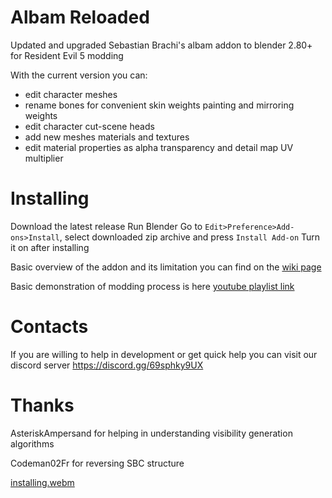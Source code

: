 # Albam Reloaded
Updated and upgraded Sebastian Brachi's albam addon to blender 2.80+ for Resident Evil 5 modding

With the current version you can:
- edit character meshes
- rename bones for convenient skin weights painting and mirroring weights
- edit character cut-scene heads
- add new meshes materials and textures
- edit material properties as alpha transparency and detail map UV multiplier


# Installing
Download the latest release
Run Blender
Go to `Edit>Preference>Add-ons>Install`, select downloaded zip archive and press `Install Add-on`
Turn it on after installing

Basic overview of the addon and its limitation you can find on the [wiki page](https://github.com/HenryOfCarim/albam_reloaded/wiki)

Basic demonstration of modding process is here [youtube playlist link](https://www.youtube.com/playlist?list=PLylhrXLaRiau0Q27cBihqJIkgxQr-CEUh)

# Contacts
If you are willing to help in development or get quick help you can visit our discord server https://discord.gg/69sphky9UX

# Thanks

AsteriskAmpersand for helping in understanding visibility generation algorithms

Codeman02Fr for reversing SBC structure

[installing.webm](https://user-images.githubusercontent.com/18252816/185800911-1225b8c8-c03c-4747-8e1d-035425172094.webm)
